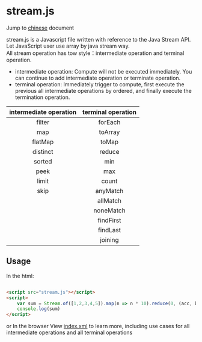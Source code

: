 # stream.js  
Jump to [chinese](doc/README_CN.md) document

stream.js is a Javascript file written with reference to the Java Stream API.  
Let JavaScript user use array by java stream way.  
All stream operation has tow style：intermediate operation and terminal operation.  
+ intermediate operation: Compute will not be executed immediately. You can continue to add intermediate operation or terminate operation.  
+ terminal operation: Immediately trigger to compute, first execute the previous all intermediate operations by ordered, and finally execute the termination operation.

| intermediate operation | terminal operation |
|:----------------------:|:------------------:|
|         filter         |      forEach       |
|          map           |      toArray       |
|        flatMap         |       toMap        |
|        distinct        |       reduce       |
|         sorted         |        min         |
|          peek          |        max         |
|         limit          |       count        |
|          skip          |      anyMatch      |
|                        |      allMatch      |
|                        |     noneMatch      |
|                        |     findFirst      |
|                        |      findLast      |
|                        |      joining       |


## Usage
In the html:

```html

<script src="stream.js"></script>
<script>
    var sum = Stream.of([1,2,3,4,5]).map(n => n * 10).reduce(0, (acc, b) => acc + b)
    console.log(sum)
</script>
```

or In the browser View [index.xml](doc/index.html) to learn more, including use cases for all intermediate operations and all terminal operations
